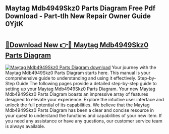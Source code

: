 ## Maytag Mdb4949Skz0 Parts Diagram Free Pdf Download - Part-tlh New Repair Owner Guide 0YjtK

# <h2><a href="http://dftsz4.blite.top/?on=Maytag+Mdb4949Skz0+Parts+Diagram">🔗Download New 👉🔴 Maytag Mdb4949Skz0 Parts Diagram</a></h2>

[![Maytag Mdb4949Skz0 Parts Diagram download](https://i.imgur.com/lujVjoI.png)](http://dftsz4.blite.top/?on=Maytag+Mdb4949Skz0+Parts+Diagram)
Your journey with the Maytag Mdb4949Skz0 Parts Diagram starts here. This manual is your comprehensive guide to understanding and using it effectively. Step-by-Step Guide The following pages provide a detailed step-by-step guide to setting up your Maytag Mdb4949Skz0 Parts Diagram. Your new Maytag Mdb4949Skz0 Parts Diagram boasts an impressive array of features designed to elevate your experience. Explore the intuitive user interface and unlock the full potential of its capabilities. We believe that the Maytag Mdb4949Skz0 Parts Diagram has been a clear and concise resource in your quest to understand the functions and capabilities of your new item. If you need any assistance or have any questions, our customer service team is always available.
